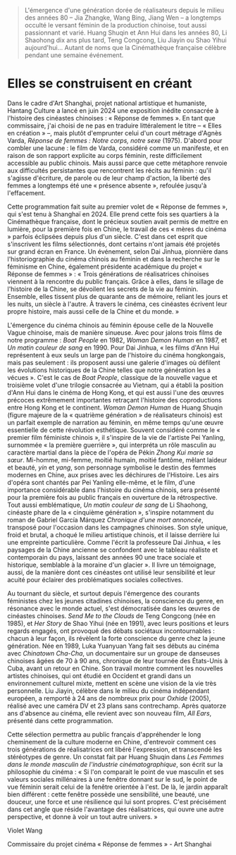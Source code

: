 > L'émergence d'une génération dorée de réalisateurs depuis le milieu des années 80 – Jia Zhangke, Wang Bing, Jiang Wen – a longtemps occulté le versant féminin de la production chinoise, tout aussi passionnant et varié. Huang Shuqin et Ann Hui dans les années 80, Li Shaohong dix ans plus tard, Teng Congcong, Liu Jiayin ou Shao Yihui aujourd'hui... Autant de noms que la Cinémathèque française célèbre pendant une semaine événement.

# Elles se construisent en créant

Dans le cadre d'Art Shanghai, projet national artistique et humaniste, Hantang Culture a lancé en juin 2024 une exposition inédite consacrée à l'histoire des cinéastes chinoises : « Réponse de femmes ». En tant que commissaire, j'ai choisi de ne pas en traduire littéralement le titre – « Elles en création » –, mais plutôt d'emprunter celui d'un court métrage d'Agnès Varda, _Réponse de femmes : Notre corps, notre sexe_ (1975). D'abord pour combler une lacune : le film de Varda, considéré comme un manifeste, et en raison de son rapport explicite au corps féminin, reste difficilement accessible au public chinois. Mais aussi parce que cette métaphore renvoie aux difficultés persistantes que rencontrent les récits au féminin : qu'il s'agisse d'écriture, de parole ou de leur champ d'action, la liberté des femmes a longtemps été une « présence absente », refoulée jusqu'à l'effacement.

Cette programmation fait suite au premier volet de « Réponse de femmes », qui s'est tenu à Shanghaï en 2024. Elle prend cette fois ses quartiers à la Cinémathèque française, dont le précieux soutien avait permis de mettre en lumière, pour la première fois en Chine, le travail de ces « mères du cinéma » parfois éclipsées depuis plus d'un siècle. C'est dans cet esprit que s'inscrivent les films sélectionnés, dont certains n'ont jamais été projetés sur grand écran en France. Un événement, selon Dai Jinhua, pionnière dans l'historiographie du cinéma chinois au féminin et dans la recherche sur le féminisme en Chine, également présidente académique du projet « Réponse de femmes » : « Trois générations de réalisatrices chinoises viennent à la rencontre du public français. Grâce à elles, dans le sillage de l'histoire de la Chine, se dévoilent les secrets de la vie au féminin. Ensemble, elles tissent plus de quarante ans de mémoire, reliant les jours et les nuits, un siècle à l'autre. À travers le cinéma, ces cinéastes écrivent leur propre histoire, mais aussi celle de la Chine et du monde. »

L'émergence du cinéma chinois au féminin épouse celle de la Nouvelle Vague chinoise, mais de manière sinueuse. Avec pour jalons trois films de notre programme : _Boat People_ en 1982, _Woman Demon Human_ en 1987, et _Un matin couleur de sang_ en 1990. Pour Dai Jinhua, « les films d'Ann Hui représentent à eux seuls un large pan de l'histoire du cinéma hongkongais, mais pas seulement : ils proposent aussi une galerie d'images où défilent les évolutions historiques de la Chine telles que notre génération les a vécues ». C'est le cas de _Boat People_, classique de la nouvelle vague et troisième volet d'une trilogie consacrée au Vietnam, qui a établi la position d'Ann Hui dans le cinéma de Hong Kong, et qui est aussi l'une des œuvres précoces extrêmement importantes retraçant l'histoire des coproductions entre Hong Kong et le continent. _Woman Demon Human_ de Huang Shuqin (figure majeure de la « quatrième génération » de réalisateurs chinois) est un parfait exemple de narration au féminin, en même temps qu'une œuvre essentielle de cette révolution esthétique. Souvent considéré comme le « premier film féministe chinois », il s'inspire de la vie de l'artiste Pei Yanling, surnommée « la première guerrière », qui interpréta un rôle masculin au caractère martial dans la pièce de l'opéra de Pékin _Zhong Kui marie sa sœur_. Mi-homme, mi-femme, moitié humain, moitié fantôme, mêlant laideur et beauté, _yin_ et _yang_, son personnage symbolise le destin des femmes modernes en Chine, aux prises avec les déchirures de l'Histoire. Les airs d'opéra sont chantés par Pei Yanling elle-même, et le film, d'une importance considérable dans l'histoire du cinéma chinois, sera présenté pour la première fois au public français en ouverture de la rétrospective. Tout aussi emblématique, _Un matin couleur de sang_ de Li Shaohong, cinéaste phare de la « cinquième génération », s'inspire notamment du roman de Gabriel García Márquez _Chronique d'une mort annoncée_, transposé pour l'occasion dans les campagnes chinoises. Son style unique, froid et brutal, a choqué le milieu artistique chinois, et il laisse derrière lui une empreinte particulière. Comme l'écrit la professeure Dai Jinhua, « les paysages de la Chine ancienne se confondent avec le tableau réaliste et contemporain du pays, laissant des années 90 une trace sociale et historique, semblable à la moraine d'un glacier ». Il livre un témoignage, aussi, de la manière dont ces cinéastes ont utilisé leur sensibilité et leur acuité pour éclairer des problématiques sociales collectives.

Au tournant du siècle, et surtout depuis l'émergence des courants féministes chez les jeunes citadines chinoises, la conscience du genre, en résonance avec le monde actuel, s'est démocratisée dans les œuvres de cinéastes chinoises. _Send Me to the Clouds_ de Teng Congcong (née en 1985), et _Her Story_ de Shao Yihui (née en 1991), avec leurs positions et leurs regards engagés, ont provoqué des débats sociétaux incontournables : chacun à leur façon, ils révèlent la forte conscience du genre chez la jeune génération. Née en 1989, Luka Yuanyuan Yang fait ses débuts au cinéma avec _Chinatown Cha-Cha_, un documentaire sur un groupe de danseuses chinoises âgées de 70 à 90 ans, chronique de leur tournée des États-Unis à Cuba, avant un retour en Chine. Son travail montre comment les nouvelles artistes chinoises, qui ont étudié en Occident et grandi dans un environnement culturel mixte, mettent en scène une vision de la vie très personnelle. Liu Jiayin, célèbre dans le milieu du cinéma indépendant européen, a remporté à 24 ans de nombreux prix pour _Oxhide_ (2005), réalisé avec une caméra DV et 23 plans sans contrechamp. Après quatorze ans d'absence au cinéma, elle revient avec son nouveau film, _All Ears_, présenté dans cette programmation.

Cette sélection permettra au public français d'appréhender le long cheminement de la culture moderne en Chine, d'entrevoir comment ces trois générations de réalisatrices ont libéré l'expression, et transcendé les stéréotypes de genre. Un constat fait par Huang Shuqin dans _Les Femmes dans le monde masculin de l'industrie cinématographique_, son écrit sur la philosophie du cinéma : « Si l'on comparait le point de vue masculin et ses valeurs sociales millénaires à une fenêtre donnant sur le sud, le point de vue féminin serait celui de la fenêtre orientée à l'est. De là, le jardin apparaît bien différent : cette fenêtre possède une sensibilité, une beauté, une douceur, une force et une résilience qui lui sont propres. C'est précisément dans cet angle que réside l'avantage des réalisatrices, qui ouvre une autre perspective, et donne à voir un tout autre univers. »

<div class="author">Violet Wang</div>

Commissaire du projet cinéma « Réponse de femmes » - Art Shanghai
